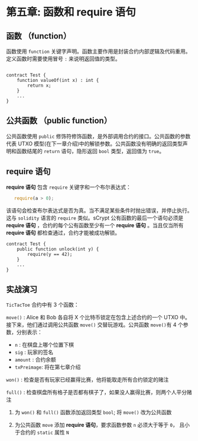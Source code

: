 # 第五章: 函数和 require 语句

## 函数 （function）

函数使用 `function` 关键字声明。函数主要作用是封装合约内部逻辑及代码重用。定义函数时需要使用冒号 `:` 来说明返回值的类型。

```

contract Test {
    function valueOf(int x) : int {
        return x;
    }
    ...
}

```

## 公共函数 （public function）

公共函数使用 `public` 修饰符修饰函数，是外部调用合约的接口。公共函数的参数代表 UTXO 模型(在下一章介绍)中的解锁参数。公共函数没有明确的返回类型声明和函数结尾的 `return` 语句，隐形返回 `bool` 类型，返回值为 `true`。

## require 语句

**require 语句** 包含 `require` 关键字和一个布尔表达式：

```javascript
   require(a > 0);
```

该语句会检查布尔表达式是否为真。当不满足某些条件时抛出错误，并停止执行。这与 `solidity` 语言的 `require` 类似。sCrypt 公有函数的最后一个语句必须是 **require 语句** ，合约的每个公有函数至少有一个 **require 语句** 。当且仅当所有**require 语句** 都检查通过，合约才能被成功解锁。

```
contract Test {
    public function unlock(int y) {
        require(y == 42);
    }
    ...
}
```


## 实战演习

`TicTacToe` 合约中有 3 个函数：

`move()` : Alice 和 Bob 各自将 X 个比特币锁定在包含上述合约的一个 UTXO 中。 接下来，他们通过调用公共函数 `move()` 交替玩游戏。公共函数 `move()`有 4 个参数，分别表示：

-  `n` : 在棋盘上哪个位置下棋
-  `sig` : 玩家的签名
-  `amount` : 合约余额
-  `txPreimage`: 将在第七章介绍


`won()` : 检查是否有玩家已经赢得比赛，他将能取走所有合约锁定的赌注

`full()` : 检查棋盘所有格子是否都有棋子了，如果没人赢得比赛，则两个人平分赌注

1. 为 `won()` 和 `full()` 函数添加返回类型 `bool`; 将 `move()` 改为公共函数

2. 为公共函数 `move` 添加 **require 语句**，要求函数参数 `n` 必须大于等于 `0`， 且小于合约的 `static` 属性 `N`

